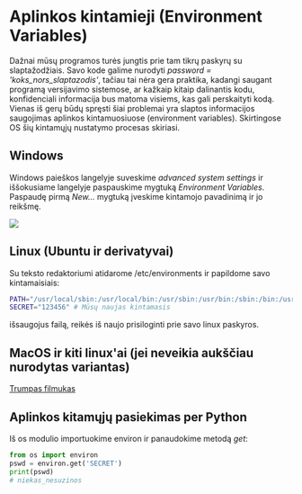 # Aplinkos kintamieji (Environment Variables)

Dažnai mūsų programos turės jungtis prie tam tikrų paskyrų su slaptažodžiais. Savo kode galime nurodyti *password = 'koks_nors_slaptazodis'*, tačiau tai nėra gera praktika, kadangi saugant programą versijavimo sistemose, ar kažkaip kitaip dalinantis kodu, konfidenciali informacija bus matoma visiems, kas gali perskaityti kodą. Vienas iš gerų būdų spręsti šiai problemai yra slaptos informacijos saugojimas aplinkos kintamuosiuose (environment variables). Skirtingose OS šių kintamųjų nustatymo procesas skiriasi.

## Windows

Windows paieškos langelyje suveskime *advanced system settings* ir iššokusiame langelyje paspauskime mygtuką *Environment Variables*. Paspaudę pirmą *New...* mygtuką įveskime kintamojo pavadinimą ir jo reikšmę.

![](https://github.com/robotautas/kursas/blob/master/envvars/windows_envvars.png)

## Linux (Ubuntu ir derivatyvai)

Su teksto redaktoriumi atidarome /etc/environments ir papildome savo kintamaisiais:
```bash
PATH="/usr/local/sbin:/usr/local/bin:/usr/sbin:/usr/bin:/sbin:/bin:/usr/games:/usr/local/games:/snap/bin" #šitas jau buvo čia
SECRET="123456" # Mūsų naujas kintamasis
```
išsaugojus failą, reikės iš naujo prisiloginti prie savo linux paskyros. 

## MacOS ir kiti linux'ai (jei neveikia aukščiau nurodytas variantas)

[Trumpas filmukas](https://www.youtube.com/watch?v=5iWhQWVXosU)

## Aplinkos kitamųjų pasiekimas per Python

Iš os modulio importuokime environ ir panaudokime metodą *get*:

```python
from os import environ
pswd = environ.get('SECRET')
print(pswd)
# niekas_nesuzinos
```